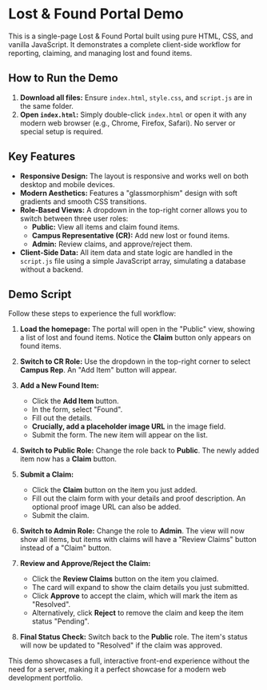 # Lost & Found Portal Demo

This is a single-page Lost & Found Portal built using pure HTML, CSS, and vanilla JavaScript. It demonstrates a complete client-side workflow for reporting, claiming, and managing lost and found items.

## How to Run the Demo

1.  **Download all files:** Ensure `index.html`, `style.css`, and `script.js` are in the same folder.
2.  **Open `index.html`:** Simply double-click `index.html` or open it with any modern web browser (e.g., Chrome, Firefox, Safari). No server or special setup is required.

## Key Features

* **Responsive Design:** The layout is responsive and works well on both desktop and mobile devices.
* **Modern Aesthetics:** Features a "glassmorphism" design with soft gradients and smooth CSS transitions.
* **Role-Based Views:** A dropdown in the top-right corner allows you to switch between three user roles:
    * **Public:** View all items and claim found items.
    * **Campus Representative (CR):** Add new lost or found items.
    * **Admin:** Review claims, and approve/reject them.
* **Client-Side Data:** All item data and state logic are handled in the `script.js` file using a simple JavaScript array, simulating a database without a backend.

## Demo Script

Follow these steps to experience the full workflow:

1.  **Load the homepage:** The portal will open in the "Public" view, showing a list of lost and found items. Notice the **Claim** button only appears on found items.

2.  **Switch to CR Role:** Use the dropdown in the top-right corner to select **Campus Rep**. An "Add Item" button will appear.

3.  **Add a New Found Item:**
    * Click the **Add Item** button.
    * In the form, select "Found".
    * Fill out the details.
    * **Crucially, add a placeholder image URL** in the image field.
    * Submit the form. The new item will appear on the list.

4.  **Switch to Public Role:** Change the role back to **Public**. The newly added item now has a **Claim** button.

5.  **Submit a Claim:**
    * Click the **Claim** button on the item you just added.
    * Fill out the claim form with your details and proof description. An optional proof image URL can also be added.
    * Submit the claim.

6.  **Switch to Admin Role:** Change the role to **Admin**. The view will now show all items, but items with claims will have a "Review Claims" button instead of a "Claim" button.

7.  **Review and Approve/Reject the Claim:**
    * Click the **Review Claims** button on the item you claimed.
    * The card will expand to show the claim details you just submitted.
    * Click **Approve** to accept the claim, which will mark the item as "Resolved".
    * Alternatively, click **Reject** to remove the claim and keep the item status "Pending".

8.  **Final Status Check:** Switch back to the **Public** role. The item's status will now be updated to "Resolved" if the claim was approved.

This demo showcases a full, interactive front-end experience without the need for a server, making it a perfect showcase for a modern web development portfolio.
